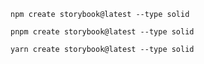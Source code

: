```shell renderer="common" language="js" packageManager="npm"
npm create storybook@latest --type solid
```

```shell renderer="common" language="js" packageManager="pnpm"
pnpm create storybook@latest --type solid
```

```shell renderer="common" language="js" packageManager="yarn"
yarn create storybook@latest --type solid
```
